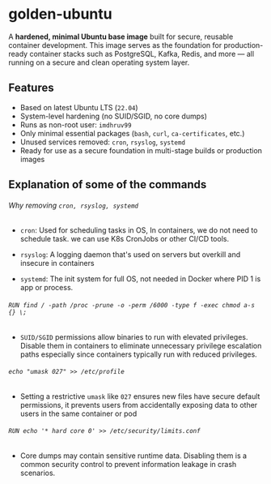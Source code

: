 # golden-ubuntu

A **hardened, minimal Ubuntu base image** built for secure, reusable container development. This image serves as the foundation for production-ready container stacks such as PostgreSQL, Kafka, Redis, and more — all running on a secure and clean operating system layer.

## Features

-   Based on latest Ubuntu LTS (`22.04`)
-   System-level hardening (no SUID/SGID, no core dumps)
-   Runs as non-root user: `imdhruv99`
-   Only minimal essential packages (`bash`, `curl`, `ca-certificates`, etc.)
-   Unused services removed: `cron`, `rsyslog`, `systemd`
-   Ready for use as a secure foundation in multi-stage builds or production images

## Explanation of some of the commands

###### Why removing `cron, rsyslog, systemd`

-   `cron`: Used for scheduling tasks in OS, In containers, we do not need to schedule task. we can use K8s CronJobs or other CI/CD tools.

-   `rsyslog`: A logging daemon that's used on servers but overkill and insecure in containers

-   `systemd`: The init system for full OS, not needed in Docker where PID 1 is app or process.

###### `RUN find / -path /proc -prune -o -perm /6000 -type f -exec chmod a-s {} \;`

-   `SUID/SGID` permissions allow binaries to run with elevated privileges. Disable them in containers to eliminate unnecessary privilege escalation paths especially since containers typically run with reduced privileges.

###### `echo "umask 027" >> /etc/profile`

-   Setting a restrictive `umask` like `027` ensures new files have secure default permissions, it prevents users from accidentally exposing data to other users in the same container or pod

###### `RUN echo '* hard core 0' >> /etc/security/limits.conf`

-   Core dumps may contain sensitive runtime data. Disabling them is a common security control to prevent information leakage in crash scenarios.
